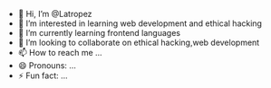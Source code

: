 - 👋 Hi, I’m @Latropez
- 👀 I’m interested in learning web development and ethical hacking 
- 🌱 I’m currently learning frontend languages 
- 💞️ I’m looking to collaborate on ethical hacking,web development 
- 📫 How to reach me ...
- 😄 Pronouns: ...
- ⚡ Fun fact: ...

<!---
Latropez/Latropez is a ✨ special ✨ repository because its `README.md` (this file) appears on your GitHub profile.
You can click the Preview link to take a look at your changes.
--->
